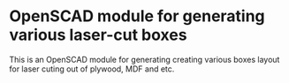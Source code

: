 # OpenSCAD module for generating various laser-cut boxes

This is an OpenSCAD module for generating creating various boxes layout for 
laser cuting out of plywood, MDF and etc.
